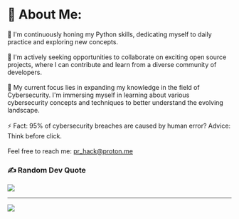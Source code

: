 
# 💫 About Me:
🔭 I'm continuously honing my Python skills, dedicating myself to daily practice and exploring new concepts.<br><br>👯 I'm actively seeking opportunities to collaborate on exciting open source projects, where I can contribute and learn from a diverse community of developers.<br><br>🌱 My current focus lies in expanding my knowledge in the field of Cybersecurity. I'm immersing myself in learning about various cybersecurity concepts and techniques to better understand the evolving landscape.<br><br>⚡ Fact: 95% of cybersecurity breaches are caused by human error? Advice: Think before click.<br><br>Feel free to reach me: pr_hack@proton.me


### ✍️ Random Dev Quote
![](https://quotes-github-readme.vercel.app/api?type=horizontal&theme=radical)

---
[![](https://visitcount.itsvg.in/api?id=SvetlozarDulev&icon=6&color=4)](https://visitcount.itsvg.in)

<!-- Proudly created with GPRM ( https://gprm.itsvg.in ) -->
